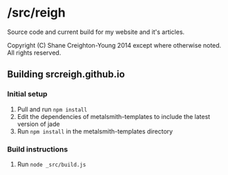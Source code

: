 # /src/reigh
Source code and current build for my website and it's articles.

Copyright (C) Shane Creighton-Young 2014 except where otherwise noted.
All rights reserved.

## Building srcreigh.github.io

### Initial setup
1. Pull and run ```npm install```
2. Edit the dependencies of metalsmith-templates to include the latest version
   of jade
3. Run ```npm install``` in the metalsmith-templates directory

### Build instructions
1. Run ```node _src/build.js```


